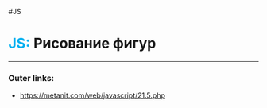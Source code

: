 #JS
# <font color="#00b0f0">JS:</font> Рисование фигур
---
### Outer links:
- https://metanit.com/web/javascript/21.5.php